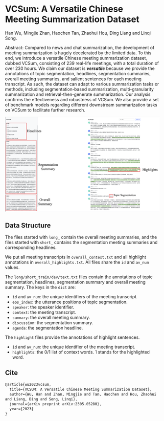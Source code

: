 # VCSum: A Versatile Chinese Meeting Summarization Dataset

Han Wu, Mingjie Zhan, Haochen Tan, Zhaohui Hou, Ding Liang and Linqi Song.

Abstract: Compared to news and chat summarization, the development of meeting summarization is 
hugely decelerated by the limited data. To this end, we introduce a versatile Chinese meeting 
summarization dataset, dubbed VCSum, consisting of 239 real-life meetings, with a total 
duration of over 230 hours. We claim our dataset is ***versatile*** because we provide the 
annotations of topic segmentation, headlines, segmentation summaries, overall meeting summaries, 
and salient sentences for each meeting transcript. As such, the dataset can adapt to various 
summarization tasks or methods, including segmentation-based summarization, multi-granularity 
summarization and retrieval-then-generate summarization. Our analysis confirms the effectiveness 
and robustness  of VCSum. We also provide a set of benchmark models regarding different 
downstream summarization tasks on VCSum to facilitate further research.

![annotation screenshot](fig/annotation_tool.png)

## Data Structure

The files started with `long_` contain the overall meeting summaries, and the files started with
`short_` contains the segmentation meeting summaries and corresponding headlines.

We put all meeting transcripts in `overall_context.txt` and all highlight annotations in 
`overall_highlights.txt`. All files share the `id` and `av_num` values.

The `long/short_train/dev/text.txt` files contain the annotations of topic segmentation, headlines, segmentation 
summary and overall meeting summary. The keys in the `dict` are:

- `id` and `av_num`: the unique identifiers of the meeting transcript.
- `eos_index`: the utterance positions of topic segmentation.
- `speaker`: the speaker identifier.
- `context`: the meeting transcript.
- `summary`: the overall meeting summary.
- `discussion`: the segmentation summary.
- `agenda`: the segmentation headline.

The `highlight` files provide the annotations of highlight sentences.

- `id` and `av_num`: the unique identifier of the meeting transcript.
- `highlights`: the 0/1 list of context words. 1 stands for the highlighted word.

## Cite
```
@article{wu2023vcsum,
  title={VCSUM: A Versatile Chinese Meeting Summarization Dataset},
  author={Wu, Han and Zhan, Mingjie and Tan, Haochen and Hou, Zhaohui and Liang, Ding and Song, Linqi},
  journal={arXiv preprint arXiv:2305.05280},
  year={2023}
}
```
[comment]: <> (@inproceedings{wu2023vcsum,)

[comment]: <> (  title={VCSUM: A Versatile Chinese Meeting Summarization Dataset},)

[comment]: <> (  author={Wu, Han and Zhan, Mingjie and Tan, Haochen and Hou, Zhaohui and Liang, Ding and Song, Linqi},)

[comment]: <> (  booktitle={Findings of the Association for Computational Linguistics: ACL 2023},)

[comment]: <> (  year={2023})

[comment]: <> (})
